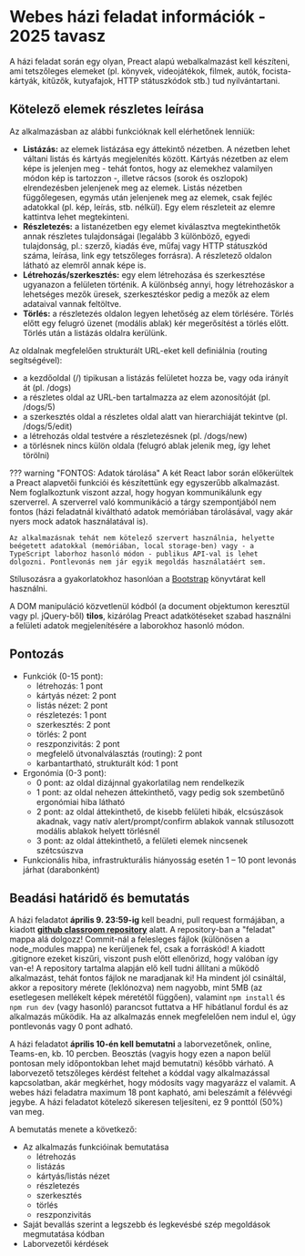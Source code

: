 # Webes házi feladat információk - 2025 tavasz

A házi feladat során egy olyan, Preact alapú webalkalmazást kell készíteni, ami tetszőleges elemeket (pl. könyvek, videojátékok, filmek, autók, focista-kártyák, kitűzők, kutyafajok, HTTP státuszkódok stb.) tud nyilvántartani.

## Kötelező elemek részletes leírása
Az alkalmazásban az alábbi funkcióknak kell elérhetőnek lenniük:

- **Listázás:** az elemek listázása egy áttekintő nézetben. A nézetben lehet váltani listás és kártyás megjelenítés között. Kártyás nézetben az elem képe is jelenjen meg - tehát fontos, hogy az elemekhez valamilyen módon kép is tartozzon -, illetve rácsos (sorok és oszlopok) elrendezésben jelenjenek meg az elemek. Listás nézetben függőlegesen, egymás után jelenjenek meg az elemek, csak fejléc adatokkal (pl. kép, leírás, stb. nélkül). Egy elem részleteit az elemre kattintva lehet megtekinteni.
- **Részletezés:** a listanézetben egy elemet kiválasztva megtekinthetők annak részletes tulajdonságai (legalább 3 különböző, egyedi tulajdonság, pl.: szerző, kiadás éve, műfaj vagy HTTP státuszkód száma, leírása, link egy tetszőleges forrásra). A részletező oldalon látható az elemről annak képe is.
- **Létrehozás/szerkesztés:** egy elem létrehozása és szerkesztése ugyanazon a felületen történik. A különbség annyi, hogy létrehozáskor a lehetséges mezők üresek, szerkesztéskor pedig a mezők az elem adataival vannak feltöltve.
- **Törlés:** a részletezés oldalon legyen lehetőség az elem törlésére. Törlés előtt egy felugró üzenet (modális ablak) kér megerősítést a törlés előtt. Törlés után a listázás oldalra kerülünk.

Az oldalnak megfelelően strukturált URL-eket kell definiálnia (routing segítségével):

- a kezdőoldal (/) tipikusan a listázás felületet hozza be, vagy oda irányít át (pl. /dogs)
- a részletes oldal az URL-ben tartalmazza az elem azonosítóját (pl. /dogs/5)
- a szerkesztés oldal a részletes oldal alatt van hierarchiáját tekintve (pl. /dogs/5/edit)
- a létrehozás oldal testvére a részletezésnek (pl. /dogs/new)
- a törlésnek nincs külön oldala (felugró ablak jelenik meg, így lehet törölni)

??? warning "FONTOS: Adatok tárolása"
    A két React labor során előkerültek a Preact alapvetői funkciói és készítettünk egy egyszerűbb alkalmazást. Nem foglalkoztunk viszont azzal, hogy hogyan kommunikálunk egy szerverrel. A szerverrel való kommunikáció a tárgy szempontjából nem fontos (házi feladatnál kiváltható adatok memóriában tárolásával, vagy akár nyers mock adatok használatával is).

    Az alkalmazásnak tehát nem kötelező szervert használnia, helyette beégetett adatokkal (memóriában, local storage-ben) vagy - a TypeScript laborhoz hasonló módon - publikus API-val is lehet dolgozni. Pontlevonás nem jár egyik megoldás használatáért sem.

Stílusozásra a gyakorlatokhoz hasonlóan a [Bootstrap](https://getbootstrap.com) könyvtárat kell használni.

A DOM manipuláció közvetlenül kódból (a document objektumon keresztül vagy pl. jQuery-ből) **tilos**, kizárólag Preact adatkötéseket szabad használni a felületi adatok megjelenítésére a laborokhoz hasonló módon.

## Pontozás

- Funkciók (0-15 pont):
    - létrehozás: 1 pont
    - kártyás nézet: 2 pont
    - listás nézet: 2 pont
    - részletezés: 1 pont
    - szerkesztés: 2 pont
    - törlés: 2 pont
    - reszponzivitás: 2 pont
    - megfelelő útvonalválasztás (routing): 2 pont
    - karbantartható, strukturált kód: 1 pont
- Ergonómia (0-3 pont):
    - 0 pont: az oldal dizájnnal gyakorlatilag nem rendelkezik
    - 1 pont: az oldal nehezen áttekinthető, vagy pedig sok szembetűnő ergonómiai hiba látható
    - 2 pont: az oldal áttekinthető, de kisebb felületi hibák, elcsúszások akadnak, vagy natív alert/prompt/confirm ablakok vannak stílusozott modális ablakok helyett törlésnél
    - 3 pont: az oldal áttekinthető, a felületi elemek nincsenek szétcsúszva
- Funkcionális hiba, infrastrukturális hiányosság esetén 1 – 10 pont levonás járhat (darabonként)

## Beadási határidő és bemutatás

A házi feladatot **április 9. 23:59-ig** kell beadni, pull request formájában, a kiadott [**github classroom repository**](https://classroom.github.com/a/0I2F4uAi) alatt. A repository-ban a "feladat" mappa alá dolgozz! Commit-nál a felesleges fájlok (különösen a node_modules mappa) ne kerüljenek fel, csak a forráskód! A kiadott .gitignore ezeket kiszűri, viszont push előtt ellenőrizd, hogy valóban így van-e! A repository tartalma alapján elő kell tudni állítani a működő alkalmazást, tehát fontos fájlok ne maradjanak ki! Ha mindent jól csináltál, akkor a repository mérete (leklónozva) nem nagyobb, mint 5MB (az esetlegesen mellékelt képek méretétől függően), valamint `npm install` és `npm run dev` (vagy hasonló) parancsot futtatva a HF hibátlanul fordul és az alkalmazás működik. Ha az alkalmazás ennek megfelelően nem indul el, úgy pontlevonás vagy 0 pont adható.

A házi feladatot **április 10-én kell bemutatni** a laborvezetőnek, online, Teams-en, kb. 10 percben. Beosztás (vagyis hogy ezen a napon belül pontosan mely időpontokban lehet majd bemutatni) később várható. A laborvezető tetszőleges kérdést feltehet a kóddal vagy alkalmazással kapcsolatban, akár megkérhet, hogy módosíts vagy magyarázz el valamit. A webes házi feladatra maximum 18 pont kapható, ami beleszámít a félévvégi jegybe. A házi feladatot kötelező sikeresen teljesíteni, ez 9 ponttól (50%) van meg.

A bemutatás menete a következő:

- Az alkalmazás funkcióinak bemutatása
    - létrehozás
    - listázás
    - kártyás/listás nézet
    - részletezés
    - szerkesztés
    - törlés
    - reszponzivitás
- Saját bevallás szerint a legszebb és legkevésbé szép megoldások megmutatása kódban
- Laborvezetői kérdések